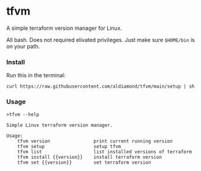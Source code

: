 # tfvm
A simple terraform version manager for Linux.

All bash. Does not required elivated privileges. Just make sure `$HOME/bin` is on your path.

### Install

Run this in the terminal:

```
curl https://raw.githubusercontent.com/aldiamond/tfvm/main/setup | sh
```

### Usage

```
>tfvm --help

Simple Linux terraform version manager.
 
Usage:
    tfvm version                print current running version
    tfvm setup                  setup tfvm
    tfvm list                   list installed versions of terraform
    tfvm install {{version}}    install terraform version
    tfvm set {{version}}        set terraform version
```
